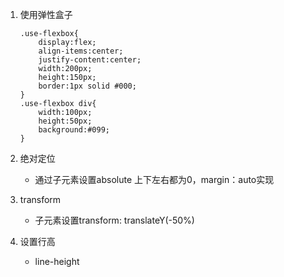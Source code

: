 1. 使用弹性盒子
    ```
    .use-flexbox{
        display:flex;
        align-items:center;
        justify-content:center;
        width:200px;
        height:150px;
        border:1px solid #000;
    }
    .use-flexbox div{
        width:100px;
        height:50px;
        background:#099;
    }
    ```
2. 绝对定位
    - 通过子元素设置absolute 上下左右都为0，margin：auto实现

3. transform
    - 子元素设置transform: translateY(-50%)

4. 设置行高
   - line-height